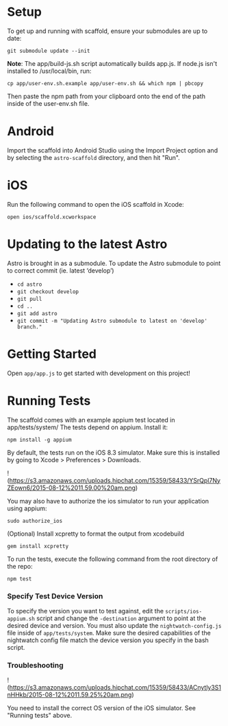 # Setup

To get up and running with scaffold, ensure your submodules are up to date:

    git submodule update --init

**Note**: The app/build-js.sh script automatically builds app.js.
If node.js isn't installed to /usr/local/bin, run:

    cp app/user-env.sh.example app/user-env.sh && which npm | pbcopy

Then paste the npm path from your clipboard onto the end of the path inside of the user-env.sh file.

# Android

Import the scaffold into Android Studio using the Import Project option and by selecting the
`astro-scaffold` directory, and then hit "Run".

# iOS

Run the following command to open the iOS scaffold in Xcode:

    open ios/scaffold.xcworkspace

# Updating to the latest Astro

Astro is brought in as a submodule. To update the Astro submodule to point to correct commit (ie. latest ‘develop’)
- `cd astro`
- `git checkout develop`
- `git pull`
- `cd ..`
- `git add astro`
- `git commit -m "Updating Astro submodule to latest on 'develop' branch."`

# Getting Started

Open `app/app.js` to get started with development on this project!

# Running Tests

The scaffold comes with an example appium test located in app/tests/system/
The tests depend on appium. Install it:

    npm install -g appium

By default, the tests run on the iOS 8.3 simulator. Make sure this is installed by going to Xcode > Preferences > Downloads.    

!(https://s3.amazonaws.com/uploads.hipchat.com/15359/58433/YSrQpl7NyZEown6/2015-08-12%2011.59.00%20am.png) 

You may also have to authorize the ios simulator to run your application using appium:

    sudo authorize_ios

(Optional) Install xcpretty to format the output from xcodebuild

    gem install xcpretty    

To run the tests, execute the following command from the root directory of the repo:

    npm test

### Specify Test Device Version

To specify the version you want to test against, edit the `scripts/ios-appium.sh` script and
change the `-destination` argument to point at the desired device and version. You must also
update the `nightwatch-config.js` file inside of `app/tests/system`. Make sure the desired capabilities
of the nightwatch config file match the device version you specify in the bash script.

### Troubleshooting

!(https://s3.amazonaws.com/uploads.hipchat.com/15359/58433/ACnytly3S1nHHkb/2015-08-12%2011.59.25%20am.png)

You need to install the correct OS version of the iOS simulator. See "Running tests" above. 
